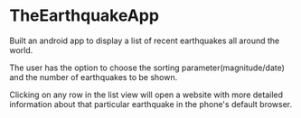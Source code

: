 # TheEarthquakeApp

Built an android app to display a list of recent earthquakes all around the world.

The user has the option to choose the sorting parameter(magnitude/date) and the number of earthquakes to be shown.

Clicking on any row in the list view will open a website with more detailed information about that particular earthquake in the phone's default browser.
